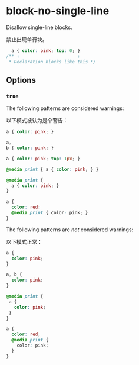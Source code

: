 # block-no-single-line

Disallow single-line blocks.

禁止出现单行块。

```css
  a { color: pink; top: 0; }
/** ↑                      ↑
 * Declaration blocks like this */
```

## Options

### `true`

The following patterns are considered warnings:

以下模式被认为是个警告：

```css
a { color: pink; }
```

```css
a,
b { color: pink; }
```

```css
a { color: pink; top: 1px; }
```

```css
@media print { a { color: pink; } }
```

```css
@media print {
  a { color: pink; }
}
```

```css
a {
  color: red;
  @media print { color: pink; }
}
```

The following patterns are *not* considered warnings:

以下模式正常：

```css
a {
  color: pink;
}
```

```css
a, b {
  color: pink;
}
```

```css
@media print {
 a {
   color: pink;
 }
}
```

```css
a {
  color: red;
  @media print {
    color: pink;
  }
}
```

